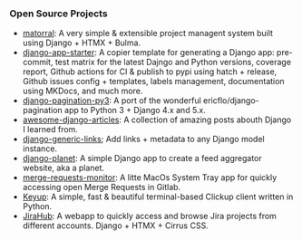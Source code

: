 ### Open Source Projects

* [matorral](https://github.com/matorral-project/matorral?utm_source=github&utm_medium=personal-readme): A very simple & extensible project managent system built using Django + HTMX + Bulma.
* [django-app-starter](https://github.com/matagus/django-app-starter?utm_source=github&utm_medium=personal-readme): A copier template for generating a Django app: pre-commit, test matrix for the latest Dajngo and Python versions, coverage report, Github actions for CI & publish to pypi using hatch + release, Github issues config + templates, labels management, documentation using  MKDocs, and much more.
* [django-pagination-py3](https://github.com/matagus/django-pagination-py3?utm_source=github&utm_medium=personal-readme): A port of the wonderful ericflo/django-pagination app to Python 3 + Django 4.x and 5.x.
* [awesome-django-articles](https://github.com/matagus/awesome-django-articles?utm_source=github&utm_medium=personal-readme): A collection of amazing posts abouth Django I learned from.
* [django-generic-links](https://github.com/matagus/django-generic-links?utm_source=github&utm_medium=personal-readme); Add links + metadata to any Django model instance.
* [django-planet](https://github.com/matagus/django-planet?utm_source=github&utm_medium=personal-readme): A simple Django app to create a feed aggregator website, aka a planet.
* [merge-requests-monitor](https://github.com/matagus/merge-requests-monitor?utm_source=github&utm_medium=personal-readme): A litte MacOs System Tray app for quickly accessing open Merge Requests in Gitlab.
* [Keyup](https://github.com/matagus/keyup?utm_source=github&utm_medium=personal-readme): A simple, fast & beautiful terminal-based Clickup client written in Python. 
* [JiraHub](https://github.com/matagus/jirahub?utm_source=github&utm_medium=personal-readme): A webapp to quickly access and browse Jira projects from different accounts. Django + HTMX + Cirrus CSS.
